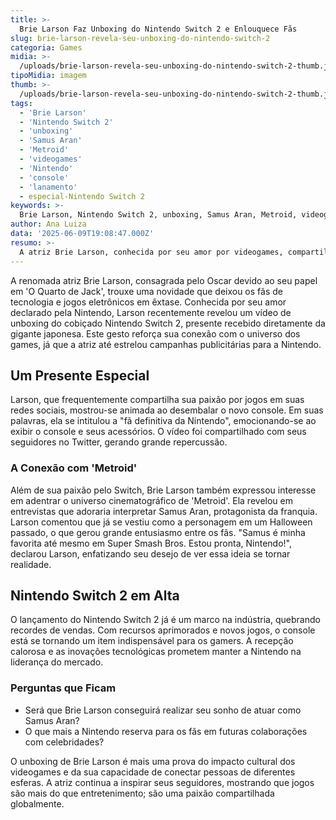 ```yaml
---
title: >-
  Brie Larson Faz Unboxing do Nintendo Switch 2 e Enlouquece Fãs
slug: brie-larson-revela-seu-unboxing-do-nintendo-switch-2
categoria: Games
midia: >-
  /uploads/brie-larson-revela-seu-unboxing-do-nintendo-switch-2-thumb.jpg
tipoMidia: imagem
thumb: >-
  /uploads/brie-larson-revela-seu-unboxing-do-nintendo-switch-2-thumb.jpg
tags:
  - 'Brie Larson'
  - 'Nintendo Switch 2'
  - 'unboxing'
  - 'Samus Aran'
  - 'Metroid'
  - 'videogames'
  - 'Nintendo'
  - 'console'
  - 'lanamento'
  - especial-Nintendo Switch 2
keywords: >-
  Brie Larson, Nintendo Switch 2, unboxing, Samus Aran, Metroid, videogames, Nintendo, console, lançamento
author: Ana Luiza
data: '2025-06-09T19:08:47.000Z'
resumo: >-
  A atriz Brie Larson, conhecida por seu amor por videogames, compartilhou um unboxing exclusivo do Nintendo Switch 2, encantando a comunidade gamer.
---
```


A renomada atriz Brie Larson, consagrada pelo Oscar devido ao seu papel em 'O Quarto de Jack', trouxe uma novidade que deixou os fãs de tecnologia e jogos eletrônicos em êxtase. Conhecida por seu amor declarado pela Nintendo, Larson recentemente revelou um vídeo de unboxing do cobiçado Nintendo Switch 2, presente recebido diretamente da gigante japonesa. Este gesto reforça sua conexão com o universo dos games, já que a atriz até estrelou campanhas publicitárias para a Nintendo. 

## Um Presente Especial 

Larson, que frequentemente compartilha sua paixão por jogos em suas redes sociais, mostrou-se animada ao desembalar o novo console. Em suas palavras, ela se intitulou a "fã definitiva da Nintendo", emocionando-se ao exibir o console e seus acessórios. O vídeo foi compartilhado com seus seguidores no Twitter, gerando grande repercussão. 

### A Conexão com 'Metroid' 

Além de sua paixão pelo Switch, Brie Larson também expressou interesse em adentrar o universo cinematográfico de 'Metroid'. Ela revelou em entrevistas que adoraria interpretar Samus Aran, protagonista da franquia. Larson comentou que já se vestiu como a personagem em um Halloween passado, o que gerou grande entusiasmo entre os fãs. "Samus é minha favorita até mesmo em Super Smash Bros. Estou pronta, Nintendo!", declarou Larson, enfatizando seu desejo de ver essa ideia se tornar realidade. 

## Nintendo Switch 2 em Alta 

O lançamento do Nintendo Switch 2 já é um marco na indústria, quebrando recordes de vendas. Com recursos aprimorados e novos jogos, o console está se tornando um item indispensável para os gamers. A recepção calorosa e as inovações tecnológicas prometem manter a Nintendo na liderança do mercado. 

### Perguntas que Ficam 

- Será que Brie Larson conseguirá realizar seu sonho de atuar como Samus Aran? 
- O que mais a Nintendo reserva para os fãs em futuras colaborações com celebridades? 

O unboxing de Brie Larson é mais uma prova do impacto cultural dos videogames e da sua capacidade de conectar pessoas de diferentes esferas. A atriz continua a inspirar seus seguidores, mostrando que jogos são mais do que entretenimento; são uma paixão compartilhada globalmente.